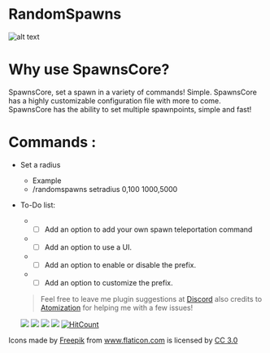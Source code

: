 # RandomSpawns
![alt text](https://raw.githubusercontent.com/Trxgically/SpawnsCore/master/logo.png)

# Why use SpawnsCore?
SpawnsCore, set a spawn in a variety of commands! Simple. SpawnsCore has a highly customizable configuration file with more to come. SpawnsCore has the ability to set multiple spawnpoints, simple and fast!

# Commands :
* Set a radius
  
  * Example
  * /randomspawns setradius 0,100 1000,5000
  
* To-Do list:
  * - [ ] Add an option to add your own spawn teleportation command
  * - [ ] Add an option to use a UI.
  * - [ ] Add an option to enable or disable the prefix.
  * - [ ] Add an option to customize the prefix.
  
  > Feel free to leave me plugin suggestions at [Discord](https://discord.gg/VGduZVD) also credits to [Atomization](https://github.com/Atomization) for helping me with a few issues!
  
  [![](https://poggit.pmmp.io/shield.state/SpawnsCore)](https://poggit.pmmp.io/p/SpawnsCore)
<a href="https://poggit.pmmp.io/p/SpawnsCore"><img src="https://poggit.pmmp.io/shield.state/SpawnsCore"></a>
[![](https://poggit.pmmp.io/shield.api/SpawnsCore)](https://poggit.pmmp.io/p/SpawnsCore)
<a href="https://poggit.pmmp.io/p/SpawnsCore"><img src="https://poggit.pmmp.io/shield.api/SpawnsCore"></a>
  [![HitCount](http://hits.dwyl.io/flucid/SpawnsCore.svg)](http://hits.dwyl.io/flucid/SpawnsCore)
<div>Icons made by <a href="https://www.flaticon.com/authors/freepik" title="Freepik">Freepik</a> from <a href="https://www.flaticon.com/" 		    title="Flaticon">www.flaticon.com</a> is licensed by <a href="http://creativecommons.org/licenses/by/3.0/" 		    title="Creative Commons BY 3.0" target="_blank">CC 3.0</a></div>
